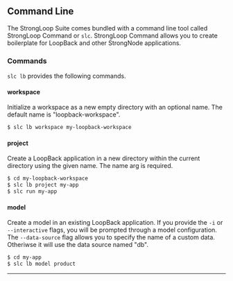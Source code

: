 ## Command Line

The StrongLoop Suite comes bundled with a command line tool called StrongLoop
Command or `slc`. StrongLoop Command allows you to create boilerplate for
LoopBack and other StrongNode applications.

### Commands

`slc lb` provides the following commands.

#### workspace

Initialize a workspace as a new empty directory with an optional
name. The default name is "loopback-workspace".

```sh
$ slc lb workspace my-loopback-workspace
```

#### project

Create a LoopBack application in a new directory within the current directory
using the given name. The name arg is required.

```sh
$ cd my-loopback-workspace
$ slc lb project my-app
$ slc run my-app
```

#### model
Create a model in an existing LoopBack application. If you provide the
`-i` or `--interactive` flags, you will be prompted through a model
configuration. The `--data-source` flag allows you to specify the name of a
custom data. Otheriwse it will use the data source named "db".

```sh
$ cd my-app
$ slc lb model product
```

---
